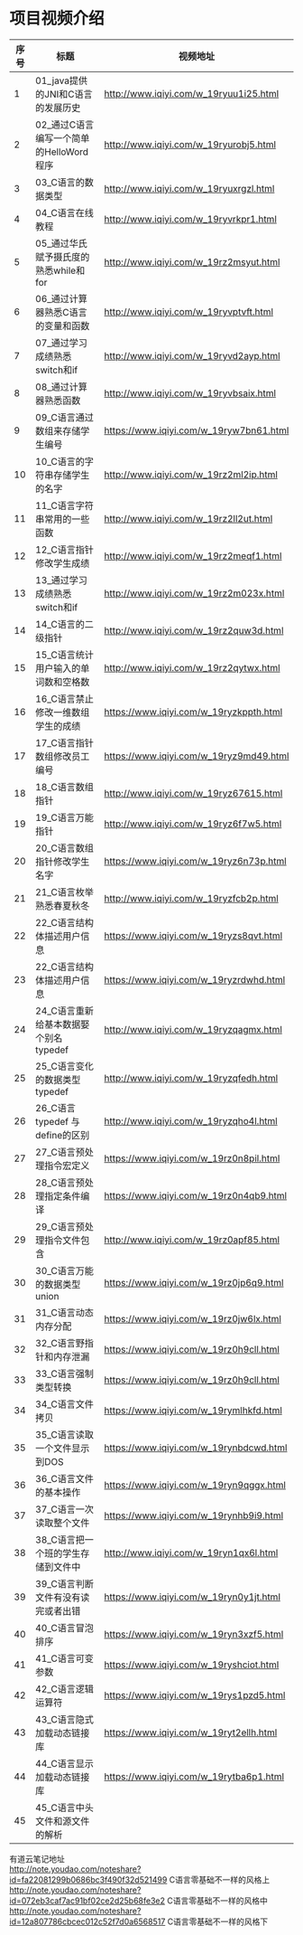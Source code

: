 项目视频介绍 
===========

|序号|标题|视频地址|
|---|----|-----|
|1|01_java提供的JNI和C语言的发展历史|http://www.iqiyi.com/w_19ryuu1i25.html|
|2|02_通过C语言编写一个简单的HelloWord程序|http://www.iqiyi.com/w_19ryurobj5.html|
|3|03_C语言的数据类型|http://www.iqiyi.com/w_19ryuxrgzl.html|
|4|04_C语言在线教程|http://www.iqiyi.com/w_19ryvrkpr1.html|
|5|05_通过华氏赋予摄氏度的熟悉while和for|http://www.iqiyi.com/w_19rz2msyut.html|
|6|06_通过计算器熟悉C语言的变量和函数|http://www.iqiyi.com/w_19ryvptvft.html|
|7|07_通过学习成绩熟悉switch和if|http://www.iqiyi.com/w_19ryvd2ayp.html|
|8|08_通过计算器熟悉函数|http://www.iqiyi.com/w_19ryvbsaix.html|
|9|09_C语言通过数组来存储学生编号|https://www.iqiyi.com/w_19ryw7bn61.html|
|10|10_C语言的字符串存储学生的名字|http://www.iqiyi.com/w_19rz2ml2ip.html|
|11|11_C语言字符串常用的一些函数|http://www.iqiyi.com/w_19rz2ll2ut.html|
|12|12_C语言指针修改学生成绩|http://www.iqiyi.com/w_19rz2meqf1.html|
|13|13_通过学习成绩熟悉switch和if|http://www.iqiyi.com/w_19rz2m023x.html|
|14|14_C语言的二级指针|http://www.iqiyi.com/w_19rz2quw3d.html|
|15|15_C语言统计用户输入的单词数和空格数|http://www.iqiyi.com/w_19rz2qytwx.html|
|16|16_C语言禁止修改一维数组学生的成绩|https://www.iqiyi.com/w_19ryzkppth.html|
|17|17_C语言指针数组修改员工编号|https://www.iqiyi.com/w_19ryz9md49.html|
|18|18_C语言数组指针|http://www.iqiyi.com/w_19ryz67615.html|
|19|19_C语言万能指针|http://www.iqiyi.com/w_19ryz6f7w5.html|
|20|20_C语言数组指针修改学生名字|https://www.iqiyi.com/w_19ryz6n73p.html|
|21|21_C语言枚举熟悉春夏秋冬|http://www.iqiyi.com/w_19ryzfcb2p.html|
|22|22_C语言结构体描述用户信息|https://www.iqiyi.com/w_19ryzs8qvt.html|
|23|22_C语言结构体描述用户信息|https://www.iqiyi.com/w_19ryzrdwhd.html|
|24|24_C语言重新给基本数据娶个别名typedef|http://www.iqiyi.com/w_19ryzqagmx.html|
|25|25_C语言变化的数据类型typedef|http://www.iqiyi.com/w_19ryzqfedh.html|
|26|26_C语言typedef 与define的区别|http://www.iqiyi.com/w_19ryzqho4l.html|
|27|27_C语言预处理指令宏定义|https://www.iqiyi.com/w_19rz0n8pil.html|
|28|28_C语言预处理指定条件编译|https://www.iqiyi.com/w_19rz0n4qb9.html|
|29|29_C语言预处理指令文件包含|http://www.iqiyi.com/w_19rz0apf85.html|
|30|30_C语言万能的数据类型union|https://www.iqiyi.com/w_19rz0jp6q9.html|
|31|31_C语言动态内存分配|https://www.iqiyi.com/w_19rz0jw6lx.html|
|32|32_C语言野指针和内存泄漏|https://www.iqiyi.com/w_19rz0h9cll.html|
|33|33_C语言强制类型转换|https://www.iqiyi.com/w_19rz0h9cll.html|
|34|34_C语言文件拷贝|https://www.iqiyi.com/w_19rymlhkfd.html|
|35|35_C语言读取一个文件显示到DOS|https://www.iqiyi.com/w_19rynbdcwd.html|
|36|36_C语言文件的基本操作|https://www.iqiyi.com/w_19ryn9qggx.html|
|37|37_C语言一次读取整个文件|https://www.iqiyi.com/w_19rynhb9i9.html|
|38|38_C语言把一个班的学生存储到文件中|http://www.iqiyi.com/w_19ryn1qx6l.html|
|39|39_C语言判断文件有没有读完或者出错|https://www.iqiyi.com/w_19ryn0y1jt.html|
|40|40_C语言冒泡排序|https://www.iqiyi.com/w_19ryn3xzf5.html|
|41|41_C语言可变参数|https://www.iqiyi.com/w_19ryshciot.html|
|42|42_C语言逻辑运算符|https://www.iqiyi.com/w_19rys1pzd5.html|
|43|43_C语言隐式加载动态链接库|https://www.iqiyi.com/w_19ryt2ellh.html|
|44|44_C语言显示加载动态链接库|https://www.iqiyi.com/w_19rytba6p1.html|
|45|45_C语言中头文件和源文件的解析||






有道云笔记地址<br/>
http://note.youdao.com/noteshare?id=fa22081299b0686bc3f490f32d521499  C语言零基础不一样的风格上<br/>
http://note.youdao.com/noteshare?id=072eb3caf7ac91bf02ce2d25b68fe3e2  C语言零基础不一样的风格中<br/>
http://note.youdao.com/noteshare?id=12a807786cbcec012c52f7d0a6568517  C语言零基础不一样的风格下<br/>